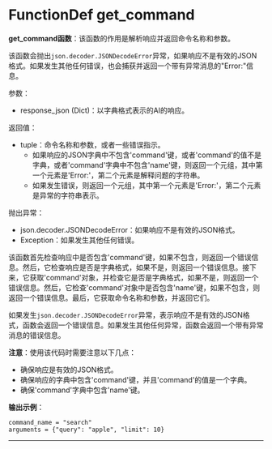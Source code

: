 # FunctionDef get_command
**get_command函数**：该函数的作用是解析响应并返回命令名称和参数。

该函数会抛出`json.decoder.JSONDecodeError`异常，如果响应不是有效的JSON格式。如果发生其他任何错误，也会捕获并返回一个带有异常消息的"Error:"信息。

参数：
- response_json (Dict)：以字典格式表示的AI的响应。

返回值：
- tuple：命令名称和参数，或者一些错误指示。
  - 如果响应的JSON字典中不包含'command'键，或者'command'的值不是字典，或者'command'字典中不包含'name'键，则返回一个元组，其中第一个元素是'Error:'，第二个元素是解释问题的字符串。
  - 如果发生错误，则返回一个元组，其中第一个元素是'Error:'，第二个元素是异常的字符串表示。

抛出异常：
- json.decoder.JSONDecodeError：如果响应不是有效的JSON格式。
- Exception：如果发生其他任何错误。

该函数首先检查响应中是否包含'command'键，如果不包含，则返回一个错误信息。然后，它检查响应是否是字典格式，如果不是，则返回一个错误信息。接下来，它获取'command'对象，并检查它是否是字典格式，如果不是，则返回一个错误信息。然后，它检查'command'对象中是否包含'name'键，如果不包含，则返回一个错误信息。最后，它获取命令名称和参数，并返回它们。

如果发生`json.decoder.JSONDecodeError`异常，表示响应不是有效的JSON格式，函数会返回一个错误信息。如果发生其他任何异常，函数会返回一个带有异常消息的错误信息。

**注意**：使用该代码时需要注意以下几点：
- 确保响应是有效的JSON格式。
- 确保响应的字典中包含'command'键，并且'command'的值是一个字典。
- 确保'command'字典中包含'name'键。

**输出示例**：
```
command_name = "search"
arguments = {"query": "apple", "limit": 10}
```
***
